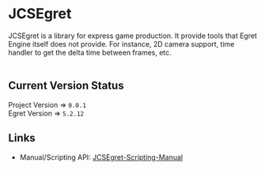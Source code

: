# JCSEgret #

JCSEgret is a library for express game production. It provide tools 
that Egret Engine itself does not provide. For instance, 2D camera 
support, time handler to get the delta time between frames, etc. <br/><br/>


## Current Version Status ##
Project Version => `0.0.1`
<br/>
Egret Version => `5.2.12`
<br/>

## Links ##
* Manual/Scripting API: <a href="http://www.jcs-profile.com:3002">JCSEgret-Scripting-Manual</a>
